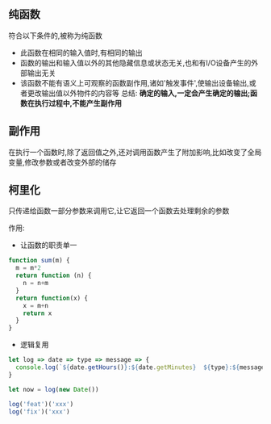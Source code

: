 ## 纯函数
符合以下条件的,被称为纯函数
- 此函数在相同的输入值时,有相同的输出
- 函数的输出和输入值以外的其他隐藏信息或状态无关,也和有I/O设备产生的外部输出无关
- 该函数不能有语义上可观察的函数副作用,诸如'触发事件',使输出设备输出,或者更改输出值以外物件的内容等
总结: **确定的输入,一定会产生确定的输出;函数在执行过程中,不能产生副作用**
## 副作用
在执行一个函数时,除了返回值之外,还对调用函数产生了附加影响,比如改变了全局变量,修改参数或者改变外部的储存
## 柯里化
只传递给函数一部分参数来调用它,让它返回一个函数去处理剩余的参数  

作用:
- 让函数的职责单一
```js
function sum(m) {
  m = m*2
  return function (n) {
    n = n+m
  }
  return function(x) {
    x = m+n
    return x
  }
}

```
- 逻辑复用
```js
let log => date => type => message => {
  console.log(`${date.getHours()}:${date.getMinutes}  ${type}:${message}`)
}

let now = log(new Date())

log('feat')('xxx')
log('fix')('xxx')

```